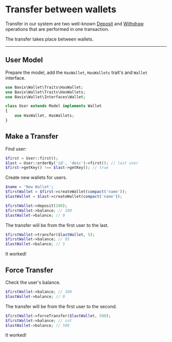 # Transfer between wallets

Transfer in our system are two well-known [Deposit](deposit) and [Withdraw](withdraw) 
operations that are performed in one transaction.

The transfer takes place between wallets.

---

## User Model

Prepare the model, add the `HasWallet`, `HasWallets` trait's and `Wallet` interface.

```php
use Bavix\Wallet\Traits\HasWallet;
use Bavix\Wallet\Traits\HasWallets;
use Bavix\Wallet\Interfaces\Wallet;

class User extends Model implements Wallet
{
    use HasWallet, HasWallets;
}
```

## Make a Transfer

Find user:

```php
$first = User::first(); 
$last = User::orderBy('id', 'desc')->first(); // last user
$first->getKey() !== $last->getKey(); // true
```

Create new wallets for users.
```php
$name = 'New Wallet';
$firstWallet = $first->createWallet(compact('name'));
$lastWallet = $last->createWallet(compact('name'));

$firstWallet->deposit(100);
$firstWallet->balance; // 100
$lastWallet->balance; // 0
```

The transfer will be from the first user to the last.

```php
$firstWallet->transfer($lastWallet, 5); 
$firstWallet->balance; // 95
$lastWallet->balance; // 5
```

It worked! 

## Force Transfer

Check the user's balance.

```php
$firstWallet->balance; // 100
$lastWallet->balance; // 0
```

The transfer will be from the first user to the second.

```php
$firstWallet->forceTransfer($lastWallet, 500); 
$firstWallet->balance; // int
$lastWallet->balance; // 500
```

It worked! 
